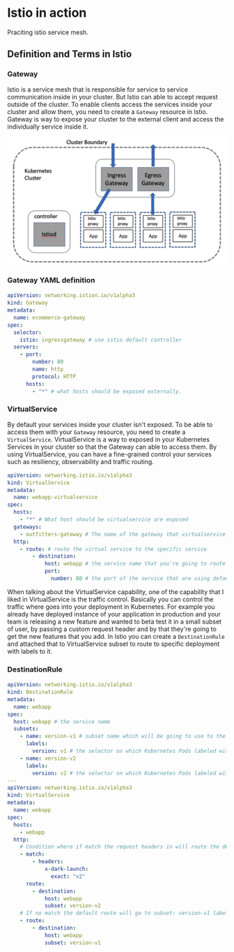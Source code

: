 # Istio in action

Praciting istio service mesh.

## Definition and Terms in Istio

### Gateway

Istio is a service mesh that is responsible for service to service communication inside in your cluster. But Istio can able to accept request outside of the cluster. To enable clients access the services inside your cluster and allow them, you need to create a `Gateway` resource in Istio. Gateway is way to expose your cluster to the external client and access the individually service inside it.

![Istio Gateway](./screenshots/gateway.jpg)

### Gateway YAML definition

```yaml
apiVersion: networking.istion.io/v1alpha3
kind: Gateway
metadata:
  name: ecommerce-gateway
spec:
  selector:
    istio: ingressgateway # use istio default controller
  servers:
    - port:
        number: 80
        name: http
        protocol: HTTP
      hosts:
        - "*" # what hosts should be exposed externally.
```

### VirtualService

By default your services inside your cluster isn't exposed. To be able to access them with your `Gateway` resource, you need to create a `VirtualService`. VirtualService is a way to exposed in your Kubernetes Services in your cluster so that the Gateway can able to access them. By using VirtualService, you can have a fine-grained control your services such as resiliency, observability and traffic routing.

```yaml
apiVersion: networking.istio.io/v1alpha3
kind: VirtualService
metadata:
  name: webapp-virtualservice
spec:
  hosts:
    - "*" # What host should be virtualservice are exposed
  gateways:
    - outfitters-gateway # The name of the gateway that virtualservice going to used to.
  http:
    - route: # route the virtual service to the specific service
        - destination:
            host: webapp # the service name that you're going to route it also accept a FQDN (e.g. webapp.<namespace>.svc.cluster.local)
            port:
              number: 80 # the port of the service that are using default value is 80.
```

When talking about the VirtualService capability, one of the capability that I liked in VirtualService is the traffic control. Basically you can control the traffic where goes into your deployment in Kubernetes. For example you already have deployed instance of your application in production and your team is releasing a new feature and wanted to beta test it in a small subset of user, by passing a custom request header and by that they're going to get the new features that you add. In Istio you can create a `DestinationRule` and attached that to VirtualService subset to route to specific deployment with labels to it.

### DestinationRule

```yaml
apiVersion: networking.istio.io/v1alpha3
kind: DestinationRule
metadata:
  name: webapp
spec:
  host: webapp # the service name
  subsets:
    - name: version-v1 # subset name which will be going to use to the VirtualService
      labels:
        version: v1 # the selector on which Kubernetes Pods labeled with version: v1 will belong to the v1 group of the webapp service that Istio knows about.
    - name: version-v2
      labels:
        version: v2 # the selector on which Kubernetes Pods labeled with version: v2 will belong to the v2 group of the webapp service that Istio knows about.
---
apiVersion: networking.istio.io/v1alpha3
kind: VirtualService
metadata:
  name: webapp
spec:
  hosts:
    - webapp
  http:
    # Condition where if match the request headers in will route the destination specific to it. In this example it will route to webapp service and subset: version-v2, this subset is the subset that we named in creating the DestinationRule above.
    - match:
        - headers:
            x-dark-launch:
              exact: "v2"
      route:
        - destination:
            host: webapp
            subset: version-v2
    # If no match the default route will go to subset: version-v1 label.
    - route:
        - destination:
            host: webapp
            subset: version-v1
```
